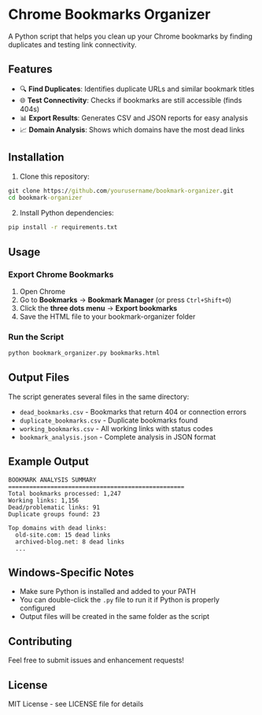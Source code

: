 # Chrome Bookmarks Organizer

A Python script that helps you clean up your Chrome bookmarks by finding duplicates and testing link connectivity.

## Features

- 🔍 **Find Duplicates**: Identifies duplicate URLs and similar bookmark titles
- 🌐 **Test Connectivity**: Checks if bookmarks are still accessible (finds 404s)
- 📊 **Export Results**: Generates CSV and JSON reports for easy analysis
- 📈 **Domain Analysis**: Shows which domains have the most dead links

## Installation

1. Clone this repository:
```cmd
git clone https://github.com/yourusername/bookmark-organizer.git
cd bookmark-organizer
```

2. Install Python dependencies:
```cmd
pip install -r requirements.txt
```

## Usage

### Export Chrome Bookmarks
1. Open Chrome
2. Go to **Bookmarks** → **Bookmark Manager** (or press `Ctrl+Shift+O`)
3. Click the **three dots menu** → **Export bookmarks**
4. Save the HTML file to your bookmark-organizer folder

### Run the Script
```cmd
python bookmark_organizer.py bookmarks.html
```

## Output Files

The script generates several files in the same directory:

- `dead_bookmarks.csv` - Bookmarks that return 404 or connection errors
- `duplicate_bookmarks.csv` - Duplicate bookmarks found
- `working_bookmarks.csv` - All working links with status codes
- `bookmark_analysis.json` - Complete analysis in JSON format

## Example Output

```
BOOKMARK ANALYSIS SUMMARY
==================================================
Total bookmarks processed: 1,247
Working links: 1,156
Dead/problematic links: 91
Duplicate groups found: 23

Top domains with dead links:
  old-site.com: 15 dead links
  archived-blog.net: 8 dead links
  ...
```

## Windows-Specific Notes

- Make sure Python is installed and added to your PATH
- You can double-click the `.py` file to run it if Python is properly configured
- Output files will be created in the same folder as the script

## Contributing

Feel free to submit issues and enhancement requests!

## License

MIT License - see LICENSE file for details